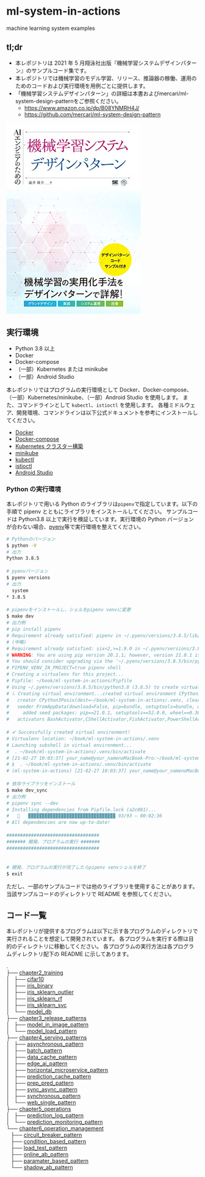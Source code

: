 # ml-system-in-actions

machine learning system examples

## tl;dr

- 本レポジトリは 2021 年 5 月翔泳社出版『機械学習システムデザインパターン』のサンプルコード集です。
- 本レポジトリでは機械学習のモデル学習、リリース、推論器の稼働、運用のためのコードおよび実行環境を用例ごとに提供します。
- 「機械学習システムデザインパターン」の詳細は本書およびmercari/ml-system-design-patternをご参照ください。
  - https://www.amazon.co.jp/dp/B08YNMRH4J/
  - https://github.com/mercari/ml-system-design-pattern

![img](./hyoshi.jpg)

## 実行環境

- Python 3.8 以上
- Docker
- Docker-compose
- （一部）Kubernetes または minikube
- （一部）Android Studio

本レポジトリではプログラムの実行環境として Docker、Docker-compose、（一部）Kubernetes/minikube、（一部）Android Studio を使用します。
また、コマンドラインとして `kubectl`、`istioctl` を使用します。
各種ミドルウェア、開発環境、コマンドラインは以下公式ドキュメントを参考にインストールしてください。

- [Docker](https://docs.docker.com/get-docker/)
- [Docker-compose](https://docs.docker.jp/compose/toc.html)
- [Kubernetes クラスター構築](https://kubernetes.io/ja/docs/setup/)
- [minikube](https://kubernetes.io/ja/docs/setup/learning-environment/minikube/)
- [kubectl](https://kubernetes.io/ja/docs/tasks/tools/install-kubectl/)
- [istioctl](https://istio.io/latest/docs/setup/getting-started/)
- [Android Studio](https://developer.android.com/studio/install)

### Python の実行環境

本レポジトリで用いる Python のライブラリは`pipenv`で指定しています。以下の手順で pipenv とともにライブラリをインストールしてください。
サンプルコードは Python3.8 以上で実行を検証しています。実行環境の Python バージョンが合わない場合、[pyenv](https://github.com/pyenv/pyenv)等で実行環境を整えてください。

```sh
# Pythonのバージョン
$ python -V
# 出力
Python 3.8.5

# pyenvバージョン
$ pyenv versions
# 出力
  system
* 3.8.5

# pipenvをインストールし、シェルをpipenv venvに変更
$ make dev
# 出力例
# pip install pipenv
# Requirement already satisfied: pipenv in ~/.pyenv/versions/3.8.5/lib/python3.8/site-packages (2020.11.15)
# (中略)
# Requirement already satisfied: six<2,>=1.9.0 in ~/.pyenv/versions/3.8.5/lib/python3.8/site-packages (from virtualenv->pipenv) (1.15.0)
# WARNING: You are using pip version 20.1.1; however, version 21.0.1 is available.
# You should consider upgrading via the '~/.pyenv/versions/3.8.5/bin/python3.8 -m pip install --upgrade pip' command.
# PIPENV_VENV_IN_PROJECT=true pipenv shell
# Creating a virtualenv for this project...
# Pipfile: ~/book/ml-system-in-actions/Pipfile
# Using ~/.pyenv/versions/3.8.5/bin/python3.8 (3.8.5) to create virtualenv...
# ⠧ Creating virtual environment...created virtual environment CPython3.8.5.final.0-64 in 433ms
#   creator CPython3Posix(dest=~/book/ml-system-in-actions/.venv, clear=False, no_vcs_ignore=False, global=False)
#   seeder FromAppData(download=False, pip=bundle, setuptools=bundle, wheel=bundle, via=copy, app_data_dir=~/Library/Application Support/virtualenv)
#     added seed packages: pip==21.0.1, setuptools==52.0.0, wheel==0.36.2
#   activators BashActivator,CShellActivator,FishActivator,PowerShellActivator,PythonActivator,XonshActivator

# ✔ Successfully created virtual environment!
# Virtualenv location: ~/book/ml-system-in-actions/.venv
# Launching subshell in virtual environment...
#  . ~/book/ml-system-in-actions/.venv/bin/activate
# [21-02-27 10:03:37] your_name@your_namenoMacBook-Pro:~/book/ml-system-in-actions
# $  . ~/book/ml-system-in-actions/.venv/bin/activate
# (ml-system-in-actions) [21-02-27 10:03:37] your_name@your_namenoMacBook-Pro:~/book/ml-system-in-actions

# 依存ライブラリをインストール
$ make dev_sync
# 出力例
# pipenv sync --dev
# Installing dependencies from Pipfile.lock (a2c081)...
#   🐍   ▉▉▉▉▉▉▉▉▉▉▉▉▉▉▉▉▉▉▉▉▉▉▉▉▉▉▉▉▉▉▉▉ 93/93 — 00:02:36
# All dependencies are now up-to-date!

##################################
####### 開発、プログラムの実行 #######
##################################


# 開発、プログラムの実行が完了したらpipenv venvシェルを終了
$ exit
```

ただし、一部のサンプルコードでは他のライブラリを使用することがあります。当該サンプルコードのディレクトリで README を参照してください。

## コード一覧

本レポジトリが提供するプログラムは以下に示す各プログラムのディレクトリで実行されることを想定して開発されています。
各プログラムを実行する際は目的のディレクトリに移動してください。
各プログラムの実行方法は各プログラムディレクトリ配下の README に示してあります。

.</br>
├── [chapter2_training](./chapter2_training/)</br>
│   ├── [cifar10](./chapter2_training/cifar10)</br>
│   ├── [iris_binary](./chapter2_training/iris_binary)</br>
│   ├── [iris_sklearn_outlier](./chapter2_training/iris_sklearn_outlier)</br>
│   ├── [iris_sklearn_rf](./chapter2_training/iris_sklearn_rf)</br>
│   ├── [iris_sklearn_svc](./chapter2_training/iris_sklearn_svc)</br>
│   └── [model_db](./chapter2_training/model_db)</br>
├── [chapter3_release_patterns](./chapter3_release_patterns)</br>
│   ├── [model_in_image_pattern](./chapter3_release_patterns/model_in_image_pattern)</br>
│   └── [model_load_pattern](./chapter3_release_patterns/model_load_pattern)</br>
├── [chapter4_serving_patterns](./chapter4_serving_patterns/)</br>
│   ├── [asynchronous_pattern](./chapter4_serving_patterns/asynchronous_pattern)</br>
│   ├── [batch_pattern](./chapter4_serving_patterns/batch_pattern)</br>
│   ├── [data_cache_pattern](./chapter4_serving_patterns/data_cache_pattern)</br>
│   ├── [edge_ai_pattern](./chapter4_serving_patterns/edge_ai_pattern)</br>
│   ├── [horizontal_microservice_pattern](./chapter4_serving_patterns/horizontal_microservice_pattern)</br>
│   ├── [prediction_cache_pattern](./chapter4_serving_patterns/prediction_cache_pattern)</br>
│   ├── [prep_pred_pattern](./chapter4_serving_patterns/prep_pred_pattern)</br>
│   ├── [sync_async_pattern](./chapter4_serving_patterns/sync_async_pattern)</br>
│   ├── [synchronous_pattern](./chapter4_serving_patterns/synchronous_pattern)</br>
│   └── [web_single_pattern](./chapter4_serving_patterns/web_single_pattern)</br>
├── [chapter5_operations](./chapter5_operations/)</br>
│   ├── [prediction_log_pattern](./chapter5_operations/prediction_log_pattern)</br>
│   └── [prediction_monitoring_pattern](./chapter5_operations/prediction_monitoring_pattern)</br>
└── [chapter6_operation_management](./chapter6_operation_management/)</br>
   ├── [circuit_breaker_pattern](./chapter6_operation_management/circuit_breaker_pattern)</br>
   ├── [condition_based_pattern](./chapter6_operation_management/condition_based_pattern)</br>
   ├── [load_test_pattern](./chapter6_operation_management/load_test_pattern)</br>
   ├── [online_ab_pattern](./chapter6_operation_management/online_ab_pattern)</br>
   ├── [paramater_based_pattern](./chapter6_operation_management/paramater_based_pattern)</br>
   └── [shadow_ab_pattern](./chapter6_operation_management/shadow_ab_pattern)</br>
